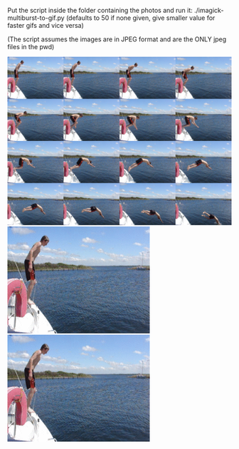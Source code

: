 Put the script inside the folder containing the photos and run it:
./imagick-multiburst-to-gif.py <ticks> (defaults to 50 if none given, give smaller value for faster gifs and vice versa)

(The script assumes the images are in JPEG format and are the ONLY jpeg files in the pwd)

![Example](./images/multiburst_testimage.jpg "Original photo")
![Example](./images/multiburst_testimage-10.gif "10 ticks")
![Example](./images/multiburst_testimage-50.gif "50 ticks (default)")
